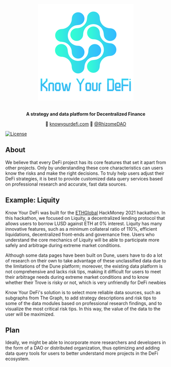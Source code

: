 <div align="center">
	<img width="300" src="readme/kyd-logo-with-text.png" alt="KYD Logo">
	<br />
	<br />
</div>

<p align="center">
	<b>A strategy and data platform for Decentralized Finance</b>
</p>

<p align="center">
	💫 <a href="https://www.knowyourdefi.com/">knowyourdefi.com</a>
	🌱 <a href="https://twitter.com/rhizomedaot">@RhizomeDAO</a>
</p>

[![License](https://img.shields.io/badge/License-Apache%202.0-blue.svg)](https://raw.githubusercontent.com/KnowYourDeFi/knowyourdefi.github.io/master/LICENSE)

## About
We believe that every DeFi project has its core features that set it apart from other projects. Only by understanding these core characteristics can users know the risks and make the right decisions. To truly help users adjust their DeFi strategies, it is best to provide customized data query services based on professional research and accurate, fast data sources.

## Example: Liquity
Know Your DeFi was built for the [ETHGlobal](https://ethglobal.co/) HackMoney 2021 hackathon.
In this hackathon, we focused on Liquity, a decentralized lending protocol that allows users to borrow LUSD against ETH at 0% interest.
Liquity has many innovative features, such as a minimum collateral ratio of 110%, efficient liquidations, decentralized front-ends and governance free. Users who understand the core mechanics of Liquity will be able to participate more safely and arbitrage during extreme market conditions.

Although some data pages have been built on Dune, users have to do a lot of research on their own to take advantage of these unclassified data due to the limitations of the Dune platform; moreover, the existing data platform is not comprehensive and lacks risk tips, making it difficult for users to meet their arbitrage needs during extreme market conditions and to know whether their Trove is risky or not, which is very unfriendly for DeFi newbies

Know Your DeFi's solution is to select more reliable data sources, such as subgraphs from The Graph, to add strategy descriptions and risk tips to some of the data modules based on professional research findings, and to visualize the most critical risk tips. In this way, the value of the data to the user will be maximized.

## Plan
Ideally, we might be able to incorporate more researchers and developers in the form of a DAO or distributed organization, thus optimizing and adding data query tools for users to better understand more projects in the DeFi ecosystem.
